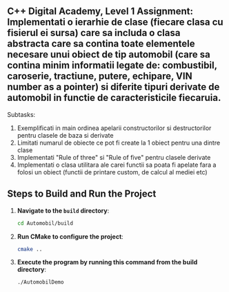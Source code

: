 ## C++ Digital Academy, Level 1 Assignment: Implementati o ierarhie de clase (fiecare clasa cu fisierul ei sursa) care sa includa o clasa abstracta care sa contina toate elementele necesare unui obiect de tip automobil (care sa contina minim informatii legate de: combustibil, caroserie, tractiune, putere, echipare, VIN number as a pointer) si diferite tipuri derivate de automobil in functie de caracteristicile fiecaruia.

Subtasks:
1. Exemplificati in main ordinea apelarii constructorilor si destructorilor pentru clasele de baza si derivate
2. Limitati numarul de obiecte ce pot fi create la 1 obiect pentru una dintre clase
3. Implementati "Rule of three" si "Rule of five" pentru clasele derivate
4. Implementati o clasa utilitara ale carei functii sa poata fi apelate fara a folosi un obiect (functii de printare custom, de calcul al mediei etc)


## Steps to Build and Run the Project
1. **Navigate to the `build` directory**:
    ```bash
    cd Automobil/build
2. **Run CMake to configure the project**:
    ``` bash
    cmake ..

3. **Execute the program by running this command from the build directory**: 
    ```bash
    ./AutomobilDemo
